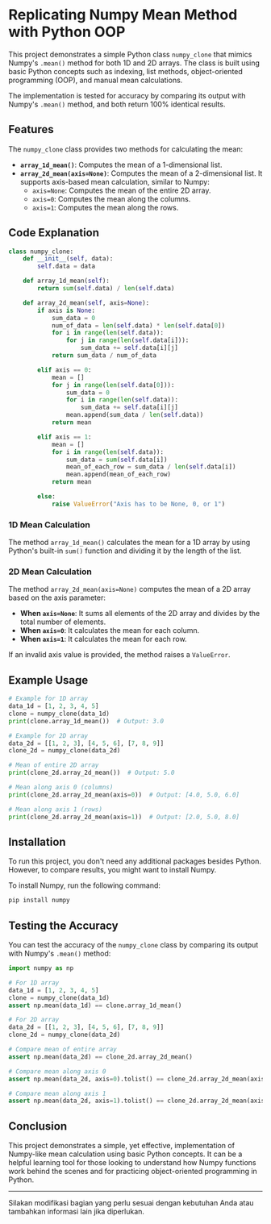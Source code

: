 # Replicating Numpy Mean Method with Python OOP

This project demonstrates a simple Python class `numpy_clone` that mimics Numpy's `.mean()` method for both 1D and 2D arrays. The class is built using basic Python concepts such as indexing, list methods, object-oriented programming (OOP), and manual mean calculations. 

The implementation is tested for accuracy by comparing its output with Numpy's `.mean()` method, and both return 100% identical results.

## Features
The `numpy_clone` class provides two methods for calculating the mean:
- **`array_1d_mean()`**: Computes the mean of a 1-dimensional list.
- **`array_2d_mean(axis=None)`**: Computes the mean of a 2-dimensional list. It supports axis-based mean calculation, similar to Numpy:
  - `axis=None`: Computes the mean of the entire 2D array.
  - `axis=0`: Computes the mean along the columns.
  - `axis=1`: Computes the mean along the rows.

## Code Explanation

```python
class numpy_clone:
    def __init__(self, data):
        self.data = data

    def array_1d_mean(self):
        return sum(self.data) / len(self.data)

    def array_2d_mean(self, axis=None):
        if axis is None:
            sum_data = 0
            num_of_data = len(self.data) * len(self.data[0])
            for i in range(len(self.data)):
                for j in range(len(self.data[i])):
                    sum_data += self.data[i][j]
            return sum_data / num_of_data

        elif axis == 0:
            mean = []
            for j in range(len(self.data[0])):
                sum_data = 0
                for i in range(len(self.data)):
                    sum_data += self.data[i][j]
                mean.append(sum_data / len(self.data))
            return mean

        elif axis == 1:
            mean = []
            for i in range(len(self.data)):
                sum_data = sum(self.data[i])
                mean_of_each_row = sum_data / len(self.data[i])
                mean.append(mean_of_each_row)
            return mean

        else:
            raise ValueError("Axis has to be None, 0, or 1")
```

### 1D Mean Calculation
The method `array_1d_mean()` calculates the mean for a 1D array by using Python's built-in `sum()` function and dividing it by the length of the list.

### 2D Mean Calculation
The method `array_2d_mean(axis=None)` computes the mean of a 2D array based on the axis parameter:
- **When `axis=None`**: It sums all elements of the 2D array and divides by the total number of elements.
- **When `axis=0`**: It calculates the mean for each column.
- **When `axis=1`**: It calculates the mean for each row.

If an invalid axis value is provided, the method raises a `ValueError`.

## Example Usage

```python
# Example for 1D array
data_1d = [1, 2, 3, 4, 5]
clone = numpy_clone(data_1d)
print(clone.array_1d_mean())  # Output: 3.0

# Example for 2D array
data_2d = [[1, 2, 3], [4, 5, 6], [7, 8, 9]]
clone_2d = numpy_clone(data_2d)

# Mean of entire 2D array
print(clone_2d.array_2d_mean())  # Output: 5.0

# Mean along axis 0 (columns)
print(clone_2d.array_2d_mean(axis=0))  # Output: [4.0, 5.0, 6.0]

# Mean along axis 1 (rows)
print(clone_2d.array_2d_mean(axis=1))  # Output: [2.0, 5.0, 8.0]
```

## Installation

To run this project, you don't need any additional packages besides Python. However, to compare results, you might want to install Numpy.

To install Numpy, run the following command:

```bash
pip install numpy
```

## Testing the Accuracy

You can test the accuracy of the `numpy_clone` class by comparing its output with Numpy's `.mean()` method:

```python
import numpy as np

# For 1D array
data_1d = [1, 2, 3, 4, 5]
clone = numpy_clone(data_1d)
assert np.mean(data_1d) == clone.array_1d_mean()

# For 2D array
data_2d = [[1, 2, 3], [4, 5, 6], [7, 8, 9]]
clone_2d = numpy_clone(data_2d)

# Compare mean of entire array
assert np.mean(data_2d) == clone_2d.array_2d_mean()

# Compare mean along axis 0
assert np.mean(data_2d, axis=0).tolist() == clone_2d.array_2d_mean(axis=0)

# Compare mean along axis 1
assert np.mean(data_2d, axis=1).tolist() == clone_2d.array_2d_mean(axis=1)
```

## Conclusion

This project demonstrates a simple, yet effective, implementation of Numpy-like mean calculation using basic Python concepts. It can be a helpful learning tool for those looking to understand how Numpy functions work behind the scenes and for practicing object-oriented programming in Python.

--- 

Silakan modifikasi bagian yang perlu sesuai dengan kebutuhan Anda atau tambahkan informasi lain jika diperlukan.
